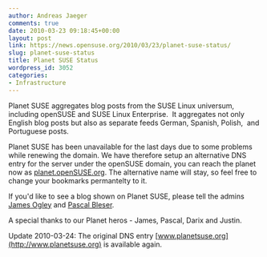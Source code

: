 ```yaml
---
author: Andreas Jaeger
comments: true
date: 2010-03-23 09:18:45+00:00
layout: post
link: https://news.opensuse.org/2010/03/23/planet-suse-status/
slug: planet-suse-status
title: Planet SUSE Status
wordpress_id: 3052
categories:
- Infrastructure
---
```


Planet SUSE aggregates blog posts from the SUSE Linux universum, including openSUSE and SUSE Linux Enterprise.  It aggregates not only English blog posts but also as separate feeds German, Spanish, Polish,  and Portuguese posts.

Planet SUSE has been unavailable for the last days due to some problems while renewing the domain. We have therefore setup an alternative DNS entry for the server under the openSUSE domain, you can reach the planet now as [planet.openSUSE.org](http://planet.openSUSE.org/). The alternative name will stay, so feel free to change your bookmarks permantelty to it.

If you'd like to see a blog shown on Planet SUSE, please tell the admins [James Ogley](riggwelter+++AT+++NOSPAM+++opensuseDOTorg) and [Pascal Bleser](pascal.bleser+++AT+++NOSPAM+++opensuseDOTorg).

A special thanks to our Planet heros - James, Pascal, Darix and Justin.

Update 2010-03-24: The original DNS entry [www.planetsuse.org](http://www.planetsuse.org) is available again.
